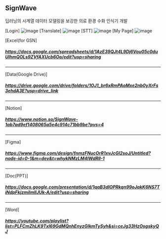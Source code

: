 ## SignWave
딥러닝의 시계열 데이터 모델링을 보강한 의료 환경 수화 인식기 개발

[Login]
![image](https://github.com/user-attachments/assets/e29fd2f0-241f-4f43-ab6f-b67d7e902d0c)
[Translate]
![image](https://github.com/user-attachments/assets/38aca8b6-ec9d-4e4b-bd86-50d62028e3fb)
[STT]
![image](https://github.com/user-attachments/assets/6aca2763-fc2e-46b6-beff-82aca84d850b)
[My Page]
![image](https://github.com/user-attachments/assets/2c83bf7a-db20-4344-9351-a2b2b9fcbea5)


[Excel(for GSN]
##### https://docs.google.com/spreadsheets/d/1AzE39QJt4L9Dj6Vou05c0duUIhmQOLs9ZVfAXUcb6Oo/edit?usp=sharing
---
[Data(Google Drive)] 
##### https://drive.google.com/drive/folders/1OJ1_br6xRmPAoMxe2nb0yXrFs3ehdA3E?usp=drive_link
---
[Notion] 
##### https://www.notion.so/SignWave-1ab7ad9ef1408065a5e4c914c71bb9be?pvs=4
---
[Figma]
##### https://www.figma.com/design/fnmzFNucOrR1xvJcGI2soJ/Untitled?node-id=0-1&m=dev&t=whykNMzLM4lWdRII-1
---
[Doc(PPT)]
##### https://docs.google.com/presentation/d/1qaB3dlOPRkqn99oJakK6NS7TiNdpFkjzmilmlIJUk-A/edit?usp=sharing

---
[Word]
##### https://youtube.com/playlist?list=PLFCmZhLK9Txl69GdMQnhEnyzGlkmTySyh&si=ceJg33HzOsgskyQJ
<!--

**Here are some ideas to get you started:**

🙋‍♀️ A short introduction - what is your organization all about?
🌈 Contribution guidelines - how can the community get involved?
👩‍💻 Useful resources - where can the community find your docs? Is there anything else the community should know?
🍿 Fun facts - what does your team eat for breakfast?
🧙 Remember, you can do mighty things with the power of [Markdown](https://docs.github.com/github/writing-on-github/getting-started-with-writing-and-formatting-on-github/basic-writing-and-formatting-syntax)
-->
